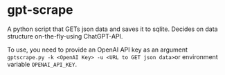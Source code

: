 # gpt-scrape
A python script that GETs json data and saves it to sqlite. Decides on data structure on-the-fly-using ChatGPT-API.

To use, you need to provide an OpenAI API key as an argument ```gptscrape.py -k <OpenAI Key> -u <URL to GET json data>```or environment variable ```OPENAI_API_KEY```.
